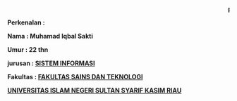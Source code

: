 <html>
  <head>
    <marquee><b>pembelajaran mengenai testing dan implementasi</b></marquee>
  </head>
<body>
  <p><b> Perkenalan :<b></p>
<p> Nama        : Muhamad Iqbal Sakti</p>
  <p> Umur        : 22 thn </p>
  <p> jurusan     : <a href="http://sif.uin-suska.ac.id/">SISTEM INFORMASI</a> </p>
  <p> Fakultas    : <a href="https://fst.uin-suska.ac.id/">FAKULTAS SAINS DAN TEKNOLOGI</a> </p>
  <p> <a href="http://sif.uin-suska.ac.id/">UNIVERSITAS ISLAM NEGERI SULTAN SYARIF KASIM RIAU</a></p>
</body>
</html>
